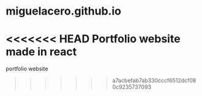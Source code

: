 # miguelacero.github.io
<<<<<<< HEAD
Portfolio website made in react
=======
portfolio website
>>>>>>> a7acbefab7ab330cccf6512dcf080c9235737093
